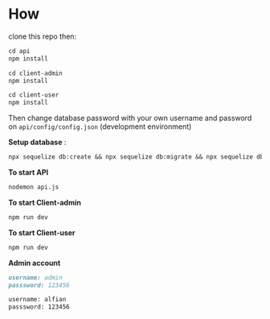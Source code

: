 # How

clone this repo then:

```md
cd api
npm install
```

```md
cd client-admin
npm install
```

```md
cd client-user
npm install
```

Then change database password with your own username and password on `api/config/config.json` (development environment)

**Setup database** :

```md
npx sequelize db:create && npx sequelize db:migrate && npx sequelize db:seed:all
```

**To start API**

```md
nodemon api.js
```

**To start Client-admin**

```md
npm run dev
```

**To start Client-user**

```md
npm run dev
```

**Admin account**

```md
username: admin
passsword: 123456

username: alfian
passsword: 123456
```
